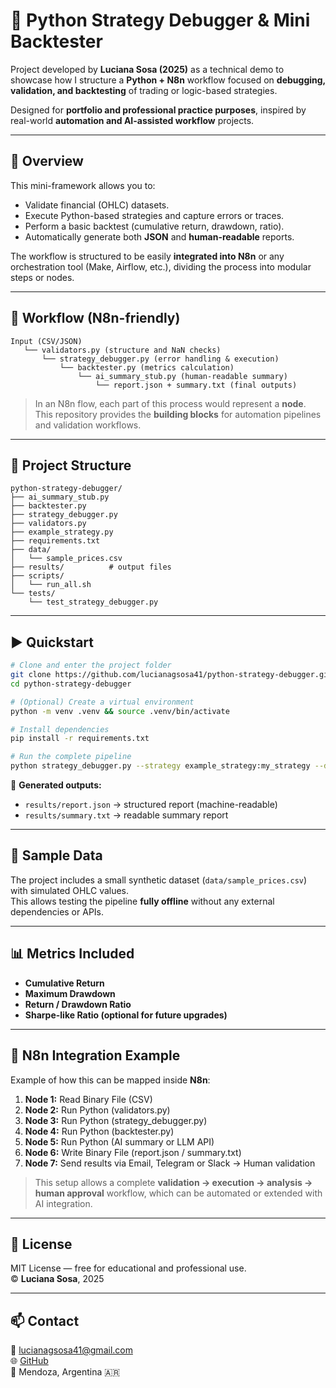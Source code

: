 # 🧠 Python Strategy Debugger & Mini Backtester  

Project developed by **Luciana Sosa (2025)** as a technical demo to showcase how I structure a **Python + N8n** workflow focused on **debugging, validation, and backtesting** of trading or logic-based strategies.  

Designed for **portfolio and professional practice purposes**, inspired by real-world **automation and AI-assisted workflow** projects.  

---

## 🚀 Overview

This mini-framework allows you to:
- Validate financial (OHLC) datasets.  
- Execute Python-based strategies and capture errors or traces.  
- Perform a basic backtest (cumulative return, drawdown, ratio).  
- Automatically generate both **JSON** and **human-readable** reports.  

The workflow is structured to be easily **integrated into N8n** or any orchestration tool (Make, Airflow, etc.), dividing the process into modular steps or nodes.

---

## 🧩 Workflow (N8n-friendly)

```
Input (CSV/JSON)
   └── validators.py (structure and NaN checks)
       └── strategy_debugger.py (error handling & execution)
           └── backtester.py (metrics calculation)
               └── ai_summary_stub.py (human-readable summary)
                   └── report.json + summary.txt (final outputs)
```

> In an N8n flow, each part of this process would represent a **node**.  
> This repository provides the **building blocks** for automation pipelines and validation workflows.

---

## 🧰 Project Structure

```
python-strategy-debugger/
├── ai_summary_stub.py
├── backtester.py
├── strategy_debugger.py
├── validators.py
├── example_strategy.py
├── requirements.txt
├── data/
│   └── sample_prices.csv
├── results/          # output files
├── scripts/
│   └── run_all.sh
└── tests/
    └── test_strategy_debugger.py
```

---

## ▶️ Quickstart

```bash
# Clone and enter the project folder
git clone https://github.com/lucianagsosa41/python-strategy-debugger.git
cd python-strategy-debugger

# (Optional) Create a virtual environment
python -m venv .venv && source .venv/bin/activate

# Install dependencies
pip install -r requirements.txt

# Run the complete pipeline
python strategy_debugger.py --strategy example_strategy:my_strategy --data data/sample_prices.csv --report results/report.json --summary results/summary.txt
```

📁 **Generated outputs:**
- `results/report.json` → structured report (machine-readable)  
- `results/summary.txt` → readable summary report  

---

## 🧪 Sample Data

The project includes a small synthetic dataset (`data/sample_prices.csv`) with simulated OHLC values.  
This allows testing the pipeline **fully offline** without any external dependencies or APIs.

---

## 📊 Metrics Included
- **Cumulative Return**
- **Maximum Drawdown**
- **Return / Drawdown Ratio**
- **Sharpe-like Ratio (optional for future upgrades)**

---

## 🔧 N8n Integration Example

Example of how this can be mapped inside **N8n**:

1. **Node 1:** Read Binary File (CSV)  
2. **Node 2:** Run Python (validators.py)  
3. **Node 3:** Run Python (strategy_debugger.py)  
4. **Node 4:** Run Python (backtester.py)  
5. **Node 5:** Run Python (AI summary or LLM API)  
6. **Node 6:** Write Binary File (report.json / summary.txt)  
7. **Node 7:** Send results via Email, Telegram or Slack → Human validation  

> This setup allows a complete **validation → execution → analysis → human approval** workflow, which can be automated or extended with AI integration.

---

## 🧾 License
MIT License — free for educational and professional use.  
© **Luciana Sosa**, 2025  

---

## 📫 Contact
📧 [lucianagsosa41@gmail.com](mailto:lucianagsosa41@gmail.com)  
🌐 [GitHub](https://github.com/lucianagsosa41)  
📍 Mendoza, Argentina 🇦🇷
